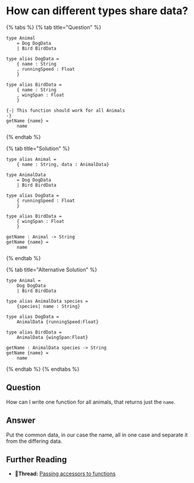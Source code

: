 # How can different types share data?

{% tabs %}
{% tab title="Question" %}
```text
type Animal
    = Dog DogData
    | Bird BirdData
    
type alias DogData =
    { name : String
    , runningSpeed : Float
    }
    
type alias BirdData =
    { name : String
    , wingSpan : Float
    }

{-| This function should work for all Animals
-}
getName {name} =
    name
```
{% endtab %}

{% tab title="Solution" %}
```text
type alias Animal =
    { name : String, data : AnimalData}

type AnimalData
    = Dog DogData
    | Bird BirdData
    
type alias DogData =
    { runningSpeed : Float
    }
    
type alias BirdData =
    { wingSpan : Float
    }

getName : Animal -> String
getName {name} =
    name
```
{% endtab %}

{% tab title="Alternative Solution" %}
```text
type Animal =
    Dog DogData
    | Bird BirdData

type alias AnimalData species =
    {species| name : String}
    
type alias DogData =
    AnimalData {runningSpeed:Float}

type alias BirdData =
    AnimalData {wingSpan:Float}

getName : AnimalData species -> String
getName {name} =
    name
```
{% endtab %}
{% endtabs %}

## Question

How can I write one function for all animals, that returns just the `name`.

## Answer

Put the common data, in our case the name, all in one case and separate it from the differing data.

## Further Reading

* 👥**Thread:** [Passing accessors to functions](https://www.reddit.com/r/elm/comments/aq69vq/passing_accessors_to_functions/)




